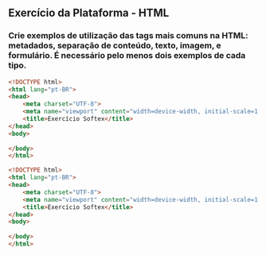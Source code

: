 ## Exercício da Plataforma - HTML
### Crie exemplos de utilização das tags mais comuns na HTML: metadados, separação de conteúdo, texto, imagem, e formulário. É necessário pelo menos dois exemplos de cada tipo.

```html
<!DOCTYPE html>
<html lang="pt-BR">
<head>
    <meta charset="UTF-8">
    <meta name="viewport" content="width=device-width, initial-scale=1.0">
    <title>Exercício Softex</title>
</head>
<body>
    
</body>
</html>
```

```html
<!DOCTYPE html>
<html lang="pt-BR">
<head>
    <meta charset="UTF-8">
    <meta name="viewport" content="width=device-width, initial-scale=1.0">
    <title>Exercício Softex</title>
</head>
<body>
    
</body>
</html>
```